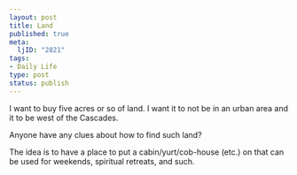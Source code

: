 ```yaml
--- 
layout: post
title: Land
published: true
meta: 
  ljID: "2821"
tags: 
- Daily Life
type: post
status: publish
---
```

I want to buy five acres or so of land. I want it to not be in an urban area and it to be west of the Cascades. 

Anyone have any clues about how to find such land?

The idea is to have a place to put a cabin/yurt/cob-house (etc.) on that can be used for weekends, spiritual retreats, and such.
